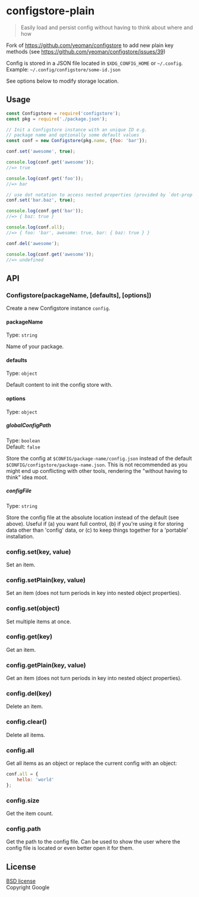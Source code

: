 # configstore-plain

> Easily load and persist config without having to think about where and how

Fork of https://github.com/yeoman/configstore to add new plain key methods (see https://github.com/yeoman/configstore/issues/39)

Config is stored in a JSON file located in `$XDG_CONFIG_HOME` or `~/.config`.<br>
Example: `~/.config/configstore/some-id.json`

See options below to modify storage location.


## Usage

```js
const Configstore = require('configstore');
const pkg = require('./package.json');

// Init a Configstore instance with an unique ID e.g.
// package name and optionally some default values
const conf = new Configstore(pkg.name, {foo: 'bar'});

conf.set('awesome', true);

console.log(conf.get('awesome'));
//=> true

console.log(conf.get('foo'));
//=> bar

// use dot notation to access nested properties (provided by `dot-prop` module)
conf.set('bar.baz', true);

console.log(conf.get('bar'));
//=> { baz: true }

console.log(conf.all);
//=> { foo: 'bar', awesome: true, bar: { baz: true } }

conf.del('awesome');

console.log(conf.get('awesome'));
//=> undefined
```


## API

### Configstore(packageName, [defaults], [options])

Create a new Configstore instance `config`.

#### packageName

Type: `string`

Name of your package.

#### defaults

Type: `object`

Default content to init the config store with.

#### options

Type: `object`

##### globalConfigPath

Type: `boolean`<br>
Default: `false`

Store the config at `$CONFIG/package-name/config.json` instead of the default `$CONFIG/configstore/package-name.json`. This is not recommended as you might end up conflicting with other tools, rendering the "without having to think" idea moot.

##### configFile

Type: `string`<br>

Store the config file at the absolute location instead of the default (see above). Useful if (a) you want full control, (b) if you're using it for storing data other than 'config' data, or (c) to keep things together for a 'portable' installation.

### config.set(key, value)

Set an item.

### config.setPlain(key, value)

Set an item (does not turn periods in key into nested object properties).

### config.set(object)

Set multiple items at once.

### config.get(key)

Get an item.

### config.getPlain(key, value)

Get an item (does not turn periods in key into nested object properties).

### config.del(key)

Delete an item.

### config.clear()

Delete all items.

### config.all

Get all items as an object or replace the current config with an object:

```js
conf.all = {
	hello: 'world'
};
```

### config.size

Get the item count.

### config.path

Get the path to the config file. Can be used to show the user where the config file is located or even better open it for them.


## License

[BSD license](http://opensource.org/licenses/bsd-license.php)<br>
Copyright Google
